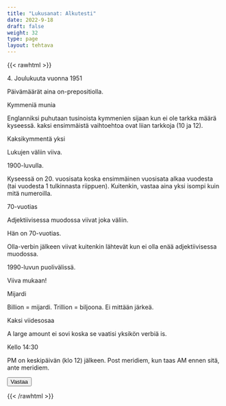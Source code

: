 ```yaml
---
title: "Lukusanat: Alkutesti"
date: 2022-9-18
draft: false
weight: 32
type: page
layout: tehtava
---
```


{{< rawhtml >}}
<link rel="stylesheet" type="text/css" href="/css/monivalinta2.css"/>
<body class="dark:bg-warmgray-900">
<div class="wrap">
  <div class="row">
  <section data-quiz-item>
    <div class="question">4. Joulukuuta vuonna 1951</div>
    <div class="choices" data-choices='["in December 4, 1951","on December 4, 1951"]'></div>
    <p class="info">Päivämäärät aina on-prepositiolla.</p>
  </section>
  <section data-quiz-item>
    <div class="question">Kymmeniä munia</div>
    <div class="choices" data-choices='["ten eggs","a dozen eggs","tens of eggs","dozens of eggs"]'></div>
    <p class="info">Englanniksi puhutaan tusinoista kymmenien sijaan kun ei ole tarkka määrä kyseessä. kaksi ensimmäistä vaihtoehtoa ovat liian tarkkoja (10 ja 12).</p>
   </section>
  </div>
  <div class="row">
  <section data-quiz-item>
    <div class="question">Kaksikymmentä yksi</div>
    <div class="choices" data-choices='["twenty one", "twenty-one"]'></div>
    <p class="info">Lukujen väliin viiva.</p>
  </section>
   <section data-quiz-item>
    <div class="question">1900-luvulla.</div> 
    <div class="choices" data-choices='["in the 18th century", "in the 19th century", "in the 20th century"]'></div>
    <p class="info">Kyseessä on 20. vuosisata koska ensimmäinen vuosisata alkaa vuodesta (tai vuodesta 1 tulkinnasta riippuen). Kuitenkin, vastaa aina yksi isompi kuin mitä numeroilla.</p>
  </section>
  </div>
   <div class="row">
  <section data-quiz-item>
    <div class="question">70-vuotias</div>
    <div class="choices" data-choices='["70 year old", "70-year old", "70 year-old", "70-year-old"]'></div>
    <p class="info">Adjektiivisessa muodossa viivat joka väliin.</p>
  </section>
   <section data-quiz-item>
    <div class="question">Hän on 70-vuotias. </div>
    <div class="choices" data-choices='["He is 70 years old", "He is 70-years old", "He is 70 years-old", "He is 70-years-old"]'></div>
    <p class="info">Olla-verbin jälkeen viivat kuitenkin lähtevät kun ei olla enää adjektiivisessa muodossa.</p>
  </section>
  </div>
    <div class="row">
  <section data-quiz-item>
    <div class="question">1990-luvun puolivälissä.</div>
    <div class="choices" data-choices='["in the 1990s", "in the mid 1990s", "in the mid 1990", "in the mid-1990s"]'></div>
    <p class="info">Viiva mukaan!</p>
  </section>
   <section data-quiz-item>
    <div class="question">Mijardi</div>
    <div class="choices" data-choices='["a milliard", "a million", "a billion", "a billiard"]'></div>
    <p class="info">Billion = mijardi. Trillion = biljoona. Ei mittään järkeä.</p>
  </section>
  </div>
   <div class="row last">
   <section data-quiz-item>
    <div class="question">Kaksi viidesosaa</div>
    <div class="choices" data-choices='["Two fives", "two fifths", "two-fifths", "two-fives"]'></div>
    <p class="info">A large amount ei sovi koska se vaatisi yksikön verbiä is.</p>
  </section>
  <section data-quiz-item>
    <div class="question">Kello 14:30</div>
    <div class="choices" data-choices='["2:30 AM", "2:30 PM"]'></div>
    <p class="info">PM on keskipäivän (klo 12) jälkeen. Post meridiem, kun taas AM ennen sitä, ante meridiem.</p>
  </section>
  </div>
</div>
  <div id="emc-score"></div>
  <div class="submit">
  <button id="emc-submit">Vastaa</button>
  </div>
 
 <script src='https://cdnjs.cloudflare.com/ajax/libs/jquery/2.1.3/jquery.min.js'></script>
 
</body>
</html>

<script>
  
    (function($) {
  $.fn.emc = function(options) {
    
    var defaults = {
      key: [],
      scoring: "normal",
      progress: true
    },
    settings = $.extend(defaults,options),
    $quizItems = $('[data-quiz-item]'),
    $choices = $('[data-choices]'),
    itemCount = $quizItems.length,
    chosen = [],
    $option = null,
    $label = null;
    
   emcInit();
    
   if (settings.progress) {
      var $bar = $('#emc-progress'),
          $inner = $('<div id="emc-progress_inner"></div>'),
          $perc = $('<span id="emc-progress_ind">0/'+itemCount+'</span>');
      $bar.append($inner).prepend($perc);
    }
    
    function emcInit() {
      $quizItems.each( function(index,value) {
      var $this = $(this),
          $choiceEl = $this.find('.choices'),
          choices = $choiceEl.data('choices');
        for (var i = 0; i < choices.length; i++) {
          $option = $('<input name="'+index+'" id="'+index+'_'+i+'" type="radio">');
          $label = $('<label for="'+index+'_'+i+'">'+choices[i]+'</label>');
          $choiceEl.append($option).append($label);
         
          $option.on( 'change', function() {
            return getChosen();
          }); 
        }
      });
    }
    
    function getChosen() {
      chosen = [];
      $choices.each( function() {
        var $inputs = $(this).find('input[type="radio"]');
        $inputs.each( function(index,value) {
          if($(this).is(':checked')) {
            chosen.push(index + 1);
          }
        });
      });
      getProgress();
    }
    
    function getProgress() {
      var prog = (chosen.length / itemCount) * 100 + "%",
          $submit = $('#emc-submit');
      if (settings.progress) {
        $perc.text(chosen.length+'/'+itemCount);  
        $inner.css({height: prog});
      }
      if (chosen.length === itemCount) {
        $submit.addClass('ready-show');
        $submit.click( function(){
          return scoreNormal();
        });
      }
    }
    
    function scoreNormal() {
      var wrong = [],
          score = null,
          $scoreEl = $('#emc-score');
      for (var i = 0; i < itemCount; i++) {
        if (chosen[i] != settings.key[i]) {
          wrong.push(i);
        }
      }
      $quizItems.each( function(index) {
        var $this = $(this);
        if ($.inArray(index, wrong) !== -1 ) {
         $this.removeClass('item-correct').addClass('item-incorrect');
        } else {
          $this.removeClass('item-incorrect').addClass('item-correct');
        }
      });
      
      score = ((itemCount - wrong.length) / itemCount).toFixed(2) * 100 + "%";
      $scoreEl.text("Vastauksista oikein "+score).addClass('new-score');
    }
 
  }
}(jQuery));
 
 
$(document).emc({
  key: ["2","4","2","3","4","1","4","3","2","2"]
});</script>
{{< /rawhtml >}}